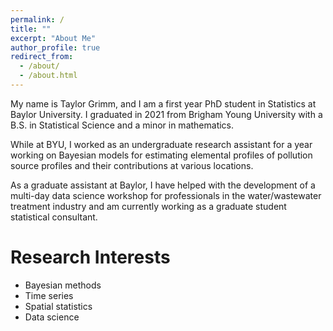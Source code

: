 ```yaml
---
permalink: /
title: ""
excerpt: "About Me"
author_profile: true
redirect_from: 
  - /about/
  - /about.html
---
```


My name is Taylor Grimm, and I am a first year PhD student in Statistics at Baylor University. I graduated in 2021 from Brigham Young University with a B.S. in Statistical Science and a minor in mathematics.

While at BYU, I worked as an undergraduate research assistant for a year working on Bayesian models for estimating elemental profiles of pollution source profiles and their contributions at various locations.

As a graduate assistant at Baylor, I have helped with the development of a multi-day data science workshop for professionals in the water/wastewater treatment industry and am currently working as a graduate student statistical consultant.


Research Interests
======

* Bayesian methods
* Time series
* Spatial statistics
* Data science

[comment]: <> (For more info)
[comment]: <> (------)
